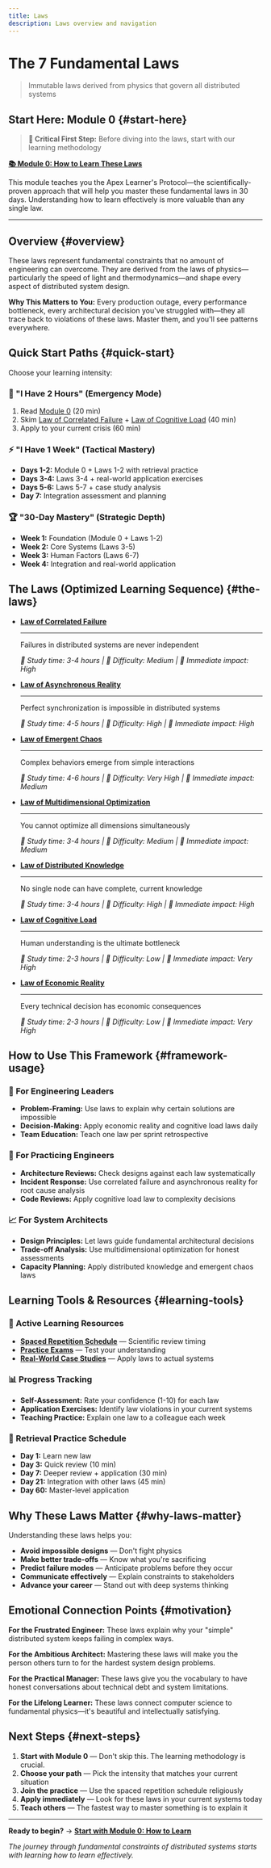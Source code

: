 ```yaml
---
title: Laws
description: Laws overview and navigation
---
```


# The 7 Fundamental Laws

> Immutable laws derived from physics that govern all distributed systems

## Start Here: Module 0 {#start-here}

> **🎯 Critical First Step:** Before diving into the laws, start with our learning methodology

**[📚 Module 0: How to Learn These Laws](module-0-how-to-learn.md)**

This module teaches you the Apex Learner's Protocol—the scientifically-proven approach that will help you master these fundamental laws in 30 days. Understanding how to learn effectively is more valuable than any single law.

---

## Overview {#overview}

These laws represent fundamental constraints that no amount of engineering can overcome. They are derived from the laws of physics—particularly the speed of light and thermodynamics—and shape every aspect of distributed system design.

**Why This Matters to You:** Every production outage, every performance bottleneck, every architectural decision you've struggled with—they all trace back to violations of these laws. Master them, and you'll see patterns everywhere.

## Quick Start Paths {#quick-start}

Choose your learning intensity:

### 🚀 "I Have 2 Hours" (Emergency Mode)
1. Read [Module 0](module-0-how-to-learn.md) (20 min)
2. Skim [Law of Correlated Failure](correlated-failure.md) + [Law of Cognitive Load](cognitive-load.md) (40 min)
3. Apply to your current crisis (60 min)

### ⚡ "I Have 1 Week" (Tactical Mastery)
- **Days 1-2:** Module 0 + Laws 1-2 with retrieval practice
- **Days 3-4:** Laws 3-4 + real-world application exercises
- **Days 5-6:** Laws 5-7 + case study analysis
- **Day 7:** Integration assessment and planning

### 🏆 "30-Day Mastery" (Strategic Depth)
- **Week 1:** Foundation (Module 0 + Laws 1-2)
- **Week 2:** Core Systems (Laws 3-5)
- **Week 3:** Human Factors (Laws 6-7)
- **Week 4:** Integration and real-world application

## The Laws (Optimized Learning Sequence) {#the-laws}

<div class="grid cards" markdown>

- **[Law of Correlated Failure](correlated-failure.md)**

    ---

    Failures in distributed systems are never independent

    *📖 Study time: 3-4 hours | 🧠 Difficulty: Medium | 💼 Immediate impact: High*

- **[Law of Asynchronous Reality](asynchronous-reality.md)**

    ---

    Perfect synchronization is impossible in distributed systems

    *📖 Study time: 4-5 hours | 🧠 Difficulty: High | 💼 Immediate impact: High*

- **[Law of Emergent Chaos](emergent-chaos.md)**

    ---

    Complex behaviors emerge from simple interactions

    *📖 Study time: 4-6 hours | 🧠 Difficulty: Very High | 💼 Immediate impact: Medium*

- **[Law of Multidimensional Optimization](multidimensional-optimization.md)**

    ---

    You cannot optimize all dimensions simultaneously

    *📖 Study time: 3-4 hours | 🧠 Difficulty: Medium | 💼 Immediate impact: Medium*

- **[Law of Distributed Knowledge](distributed-knowledge.md)**

    ---

    No single node can have complete, current knowledge

    *📖 Study time: 3-4 hours | 🧠 Difficulty: High | 💼 Immediate impact: High*

- **[Law of Cognitive Load](cognitive-load.md)**

    ---

    Human understanding is the ultimate bottleneck

    *📖 Study time: 2-3 hours | 🧠 Difficulty: Low | 💼 Immediate impact: Very High*

- **[Law of Economic Reality](economic-reality.md)**

    ---

    Every technical decision has economic consequences

    *📖 Study time: 2-3 hours | 🧠 Difficulty: Low | 💼 Immediate impact: Very High*

</div>

## How to Use This Framework {#framework-usage}

### 🎯 For Engineering Leaders
- **Problem-Framing:** Use laws to explain why certain solutions are impossible
- **Decision-Making:** Apply economic reality and cognitive load laws daily  
- **Team Education:** Teach one law per sprint retrospective

### 🔧 For Practicing Engineers
- **Architecture Reviews:** Check designs against each law systematically
- **Incident Response:** Use correlated failure and asynchronous reality for root cause analysis
- **Code Reviews:** Apply cognitive load law to complexity decisions

### 📈 For System Architects
- **Design Principles:** Let laws guide fundamental architectural decisions
- **Trade-off Analysis:** Use multidimensional optimization for honest assessments
- **Capacity Planning:** Apply distributed knowledge and emergent chaos laws

## Learning Tools & Resources {#learning-tools}

### 🧠 Active Learning Resources
- **[Spaced Repetition Schedule](tests/index.md)** — Scientific review timing
- **[Practice Exams](tests/)** — Test your understanding
- **[Real-World Case Studies](../../architects-handbook/case-studies/)** — Apply laws to actual systems

### 📊 Progress Tracking
- **Self-Assessment:** Rate your confidence (1-10) for each law
- **Application Exercises:** Identify law violations in your current systems
- **Teaching Practice:** Explain one law to a colleague each week

### 🔄 Retrieval Practice Schedule
- **Day 1:** Learn new law
- **Day 3:** Quick review (10 min)
- **Day 7:** Deeper review + application (30 min)
- **Day 21:** Integration with other laws (45 min)
- **Day 60:** Master-level application

## Why These Laws Matter {#why-laws-matter}

Understanding these laws helps you:

- **Avoid impossible designs** — Don't fight physics
- **Make better trade-offs** — Know what you're sacrificing  
- **Predict failure modes** — Anticipate problems before they occur
- **Communicate effectively** — Explain constraints to stakeholders
- **Advance your career** — Stand out with deep systems thinking

## Emotional Connection Points {#motivation}

**For the Frustrated Engineer:** These laws explain why your "simple" distributed system keeps failing in complex ways.

**For the Ambitious Architect:** Mastering these laws will make you the person others turn to for the hardest system design problems.

**For the Practical Manager:** These laws give you the vocabulary to have honest conversations about technical debt and system limitations.

**For the Lifelong Learner:** These laws connect computer science to fundamental physics—it's beautiful and intellectually satisfying.

## Next Steps {#next-steps}

1. **Start with Module 0** — Don't skip this. The learning methodology is crucial.
2. **Choose your path** — Pick the intensity that matches your current situation
3. **Join the practice** — Use the spaced repetition schedule religiously
4. **Apply immediately** — Look for these laws in your current systems today
5. **Teach others** — The fastest way to master something is to explain it

---

**Ready to begin?** → **[Start with Module 0: How to Learn](module-0-how-to-learn.md)**

*The journey through fundamental constraints of distributed systems starts with learning how to learn effectively.*